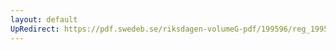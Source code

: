```yaml
---
layout: default
UpRedirect: https://pdf.swedeb.se/riksdagen-volumeG-pdf/199596/reg_199596/reg_199596_0280.pdf
---
```

